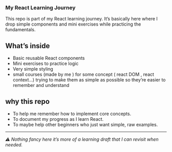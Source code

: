### My React Learning Journey

This repo is part of my React learning journey.
It’s basically here where I drop simple components and mini exercises while practicing the fundamentals.

## What’s inside 
 - Basic reusable React components
 -  Mini exercises to practice logic
 -  Very simple styling
 -  small courses (made by me ) for some concept ( react DOM , react context...)  trying to make them as simple as possible so they’re easier to remember and understand 

## why this repo 
 - To help me remember how to implement core concepts.
 - To document my progress as I learn React.
 - To maybe help other beginners who just want simple, raw examples.

---
  
  *⚠️ Nothing fancy here it’s more of a learning draft that I can revisit when needed.*
